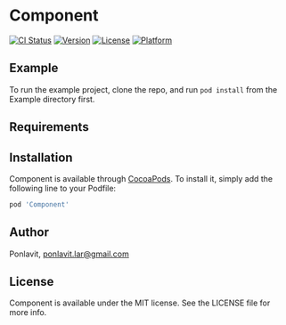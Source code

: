 # Component

[![CI Status](https://img.shields.io/travis/Ponlavit/Component.svg?style=flat)](https://travis-ci.org/Ponlavit/Component)
[![Version](https://img.shields.io/cocoapods/v/Component.svg?style=flat)](https://cocoapods.org/pods/Component)
[![License](https://img.shields.io/cocoapods/l/Component.svg?style=flat)](https://cocoapods.org/pods/Component)
[![Platform](https://img.shields.io/cocoapods/p/Component.svg?style=flat)](https://cocoapods.org/pods/Component)

## Example

To run the example project, clone the repo, and run `pod install` from the Example directory first.

## Requirements

## Installation

Component is available through [CocoaPods](https://cocoapods.org). To install
it, simply add the following line to your Podfile:

```ruby
pod 'Component'
```

## Author

Ponlavit, ponlavit.lar@gmail.com

## License

Component is available under the MIT license. See the LICENSE file for more info.
